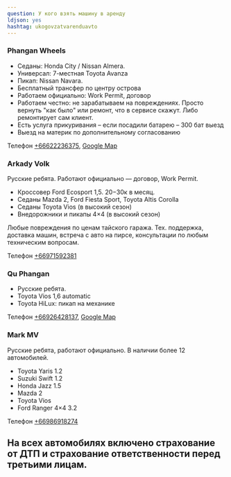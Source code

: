 ```yaml
---
question: У кого взять машину в аренду
ldjson: yes
hashtag: ukogovzatvarenduavto
---
```


### Phangan Wheels

 * Седаны: Honda City / Nissan Almera.
 * Универсал: 7-местная Toyota Avanza
 * Пикап: Nissan Navara.
 * Бесплатный трансфер по центру острова
 * Работаем официально: Work Permit, договор
 * Работаем честно: не зарабатываем на повреждениях. Просто вернуть "как было" или ремонт, что в сервисе скажут. Либо ремонтирует сам клиент.
 * Есть услуга прикуривания – если посадили батарею – 300 бат выезд
 * Выезд на материк по дополнительному согласованию

Телефон [+66622236375](tel:+66622236375), [Google Map](https://www.google.ru/maps/place/9°43'32.4%22N+99°59'44.7%22E/@9.7258723,99.9964867,17.86z/data=!4m6!3m5!1s0x0:0x8212bf0495244624!7e2!8m2!3d9.7256669!4d99.9957401?shorturl=1)



### Arkady Volk

Русские ребята. Работают официально — договор, Work Permit.

 * Кроссовер Ford Ecosport 1,5. 20−30к в месяц.
 * Седаны Mazda 2, Ford Fiesta Sport, Toyota Altis Corolla
 * Седаны Toyota Vios (в высокий сезон)
 * Внедорожники и пикапы 4×4 (в высокий сезон)

Любые повреждения по ценам тайского гаража. Тех. поддержка, доставка машин, встреча с авто на пирсе, консультации по любым техническим вопросам.

Телефон [+66971592381](tel:+66971592381)

### Qu Phangan

* Русские ребята.
* Toyota Vios 1,6 automatic
* Toyota HiLux: пикап на механике

Телефон [+66926428137](tel:+66926428137), [Google Map](https://goo.gl/maps/5TogWujBsFMJXHwJ6)

### Mark MV

Русские ребята, работают официально. В наличии более 12 автомобилей.

 * Toyota Yaris 1.2
 * Suzuki Swift 1.2
 * Honda Jazz 1.5
 * Mazda 2
 * Toyota Vios
 * Ford Ranger 4×4 3.2
 
  Телефон [+66986918274](tel:+66986918274)

## На всех автомобилях включено страхование от ДТП и страхование ответственности перед третьими лицам.
